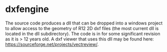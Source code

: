 dxfengine
=========
The source code produces a dll that can be dropped into a windows project to allow access to the geometry of R12 2D dxf files (the most current dll is located in the dll subdirectory). The code is in for some significant revision as it is > 12 years old. A dxf viewer that uses this dll may be found here: https://sourceforge.net/projects/vectreview/.
